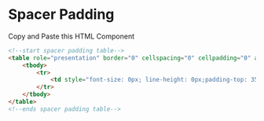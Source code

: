 # Spacer Padding
Copy and Paste this HTML Component

```html
<!--start spacer padding table-->
<table role="presentation" border="0" cellspacing="0" cellpadding="0" align="center" width="100%">
	<tbody>
		<tr>
			<td style="font-size: 0px; line-height: 0px;padding-top: 35px;">&nbsp;</td>
		</tr>
	</tbody>
</table>
<!--ends spacer padding table-->
```